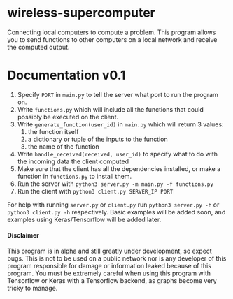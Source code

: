# wireless-supercomputer
Connecting local computers to compute a problem.
This program allows you to send functions to other computers on a local network and receive the computed output.

# Documentation v0.1
1. Specify `PORT` in `main.py` to tell the server what port to run the program on.
2. Write `functions.py` which will include all the functions that could possibly be executed on the client.
3. Write `generate_function(user_id)` in `main.py` which will return 3 values: 
    1. the function itself
    2. a dictionary or tuple of the inputs to the function
    3. the name of the function
4. Write `handle_received(received, user_id)` to specify what to do with the incoming data the client computed
5. Make sure that the client has all the dependencies installed, or make a function in `functions.py` to install them.
6. Run the server with `python3 server.py -m main.py -f functions.py`
7. Run the client with `python3 client.py SERVER_IP PORT`

For help with running `server.py` or `client.py` run `python3 server.py -h` or `python3 client.py -h` respectively.
Basic examples will be added soon, and examples using Keras/Tensorflow will be added later.

#### Disclaimer
This program is in alpha and still greatly under development, so expect bugs.  This is not to be used on a public network nor is any developer of this program responsible for damage or information leaked because of this program.  You must be extremely careful when using this program with Tensorflow or Keras with a Tensorflow backend, as graphs become very tricky to manage.
